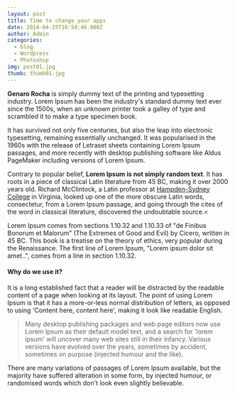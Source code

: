 ```yaml
---
layout: post
title: Time to change your apps
date: 2014-04-25T16:54:46.000Z
author: Admin
categories:
  - blog
  - Wordpress
  - Photoshop
img: post01.jpg
thumb: thumb01.jpg
---
```



**Genaro Rocha** is simply dummy text of the printing and typesetting industry. Lorem Ipsum has been the industry's standard dummy text ever since the 1500s, when an unknown printer took a galley of type and scrambled it to make a type specimen book.

It has survived not only five centuries, but also the leap into electronic typesetting, remaining essentially unchanged. <!--more--> It was popularised in the 1960s with the release of Letraset sheets containing Lorem Ipsum passages, and more recently with desktop publishing software like Aldus PageMaker including versions of Lorem Ipsum.

Contrary to popular belief, **Lorem Ipsum is not simply random text**. It has roots in a piece of classical Latin literature from 45 BC, making it over 2000 years old. Richard McClintock, a Latin professor at [Hampden-Sydney College](https://github.com/jekyll/jekyll) in Virginia, looked up one of the more obscure Latin words, consectetur, from a Lorem Ipsum passage, and going through the cites of the word in classical literature, discovered the undoubtable source.&lt;

Lorem Ipsum comes from sections 1.10.32 and 1.10.33 of "de Finibus Bonorum et Malorum" (The Extremes of Good and Evil) by Cicero, written in 45 BC. This book is a treatise on the theory of ethics, very popular during the Renaissance. The first line of Lorem Ipsum, "Lorem ipsum dolor sit amet..", comes from a line in section 1.10.32.

#### Why do we use it?

It is a long established fact that a reader will be distracted by the readable content of a page when looking at its layout. The point of using Lorem Ipsum is that it has a more-or-less normal distribution of letters, as opposed to using 'Content here, content here', making it look like readable English.

> Many desktop publishing packages and web page editors now use Lorem Ipsum as their default model text, and a search for 'lorem ipsum' will uncover many web sites still in their infancy. Various versions have evolved over the years, sometimes by accident, sometimes on purpose (injected humour and the like).

There are many variations of passages of Lorem Ipsum available, but the majority have suffered alteration in some form, by injected humour, or randomised words which don't look even slightly believable.